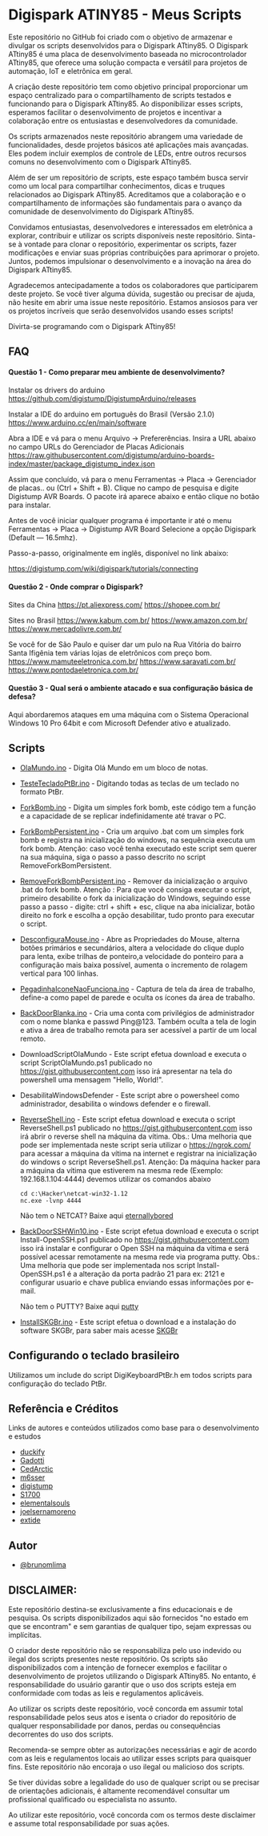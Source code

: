 
# Digispark ATINY85 - Meus Scripts

Este repositório no GitHub foi criado com o objetivo de armazenar e divulgar os scripts desenvolvidos para o Digispark ATtiny85. O Digispark ATtiny85 é uma placa de desenvolvimento baseada no microcontrolador ATtiny85, que oferece uma solução compacta e versátil para projetos de automação, IoT e eletrônica em geral.

A criação deste repositório tem como objetivo principal proporcionar um espaço centralizado para o compartilhamento de scripts testados e funcionando para o Digispark ATtiny85. Ao disponibilizar esses scripts, esperamos facilitar o desenvolvimento de projetos e incentivar a colaboração entre os entusiastas e desenvolvedores da comunidade.

Os scripts armazenados neste repositório abrangem uma variedade de funcionalidades, desde projetos básicos até aplicações mais avançadas. Eles podem incluir exemplos de controle de LEDs, entre outros recursos comuns no desenvolvimento com o Digispark ATtiny85.

Além de ser um repositório de scripts, este espaço também busca servir como um local para compartilhar conhecimentos, dicas e truques relacionados ao Digispark ATtiny85. Acreditamos que a colaboração e o compartilhamento de informações são fundamentais para o avanço da comunidade de desenvolvimento do Digispark ATtiny85.

Convidamos entusiastas, desenvolvedores e interessados em eletrônica a explorar, contribuir e utilizar os scripts disponíveis neste repositório. Sinta-se à vontade para clonar o repositório, experimentar os scripts, fazer modificações e enviar suas próprias contribuições para aprimorar o projeto. Juntos, podemos impulsionar o desenvolvimento e a inovação na área do Digispark ATtiny85.

Agradecemos antecipadamente a todos os colaboradores que participarem deste projeto. Se você tiver alguma dúvida, sugestão ou precisar de ajuda, não hesite em abrir uma issue neste repositório. Estamos ansiosos para ver os projetos incríveis que serão desenvolvidos usando esses scripts!

Divirta-se programando com o Digispark ATtiny85!

## FAQ

#### Questão 1 - Como preparar meu ambiente de desenvolvimento?

Instalar os drivers do arduino
https://github.com/digistump/DigistumpArduino/releases

Instalar a IDE do arduino em português do Brasil (Versão 2.1.0)
https://www.arduino.cc/en/main/software

Abra a IDE e vá para o menu Arquivo -> Prefererências. 
Insira a URL abaixo no campo URLs do Gerenciador de Placas Adicionais
https://raw.githubusercontent.com/digistump/arduino-boards-index/master/package_digistump_index.json

Assim que concluído, vá para o menu Ferramentas -> Placa -> Gerenciador de placas.. ou (Ctrl + Shift + B). 
Clique no campo de pesquisa e digite Digistump AVR Boards. O pacote irá aparece abaixo e então clique no botão para instalar.

Antes de você iniciar qualquer programa é importante ir até o menu Ferramentas -> Placa -> Digistump AVR Board 
Selecione a opção Digispark (Default — 16.5mhz).

Passo-a-passo, originalmente em inglês, disponível no link abaixo:

https://digistump.com/wiki/digispark/tutorials/connecting

#### Questão 2 - Onde comprar o Digispark?

Sites da China 
https://pt.aliexpress.com/
https://shopee.com.br/

Sites no Brasil
https://www.kabum.com.br/
https://www.amazon.com.br/
https://www.mercadolivre.com.br/

Se você for de São Paulo e quiser dar um pulo na Rua Vitória do bairro Santa Ifigênia tem várias lojas de eletrônicos com preço bom.
https://www.mamuteeletronica.com.br/
https://www.saravati.com.br/
https://www.pontodaeletronica.com.br/


#### Questão 3 - Qual será o ambiente atacado e sua configuração básica de defesa?

Aqui abordaremos ataques em uma máquina com o Sistema Operacional Windows 10 Pro 64bit e com Microsoft Defender ativo e atualizado.



## Scripts 

- [OlaMundo.ino](https://github.com/brunomlima/Digispark/tree/main/OlaMundo) - Digita Olá Mundo em um bloco de notas.
- [TesteTecladoPtBr.ino](https://github.com/brunomlima/Digispark/tree/main/TesteTecladoPtBr) - Digitando todas as teclas de um teclado no formato PtBr.
- [ForkBomb.ino](https://github.com/brunomlima/Digispark/tree/main/ForkBomb) - Digita um simples fork bomb, este código tem a função e a capacidade de se replicar indefinidamente até travar o PC.
- [ForkBombPersistent.ino](https://github.com/brunomlima/Digispark/tree/main/ForkBombPersistent) - Cria um arquivo .bat com um simples fork bomb e registra na inicialização do windows, na sequência executa um fork bomb. Atenção: caso você tenha executado este script sem querer na sua máquina, siga o passo a passo descrito no script RemoveForkBomPersistent.
- [RemoveForkBombPersistent.ino](https://github.com/brunomlima/Digispark/tree/main/RemoveForkBombPersistent) - Remover da inicialização o arquivo .bat do fork bomb. Atenção :  Para que você consiga executar o script, primeiro desabilite o fork da inicialização do Windows, seguindo esse passo a passo - digite: ctrl + shift + esc, clique na aba inicializar, botão direito no fork e escolha a opção desabilitar, tudo pronto para executar o script.
- [DesconfiguraMouse.ino](https://github.com/brunomlima/Digispark/tree/main/DesconfiguraMouse) - Abre as Propriedades do Mouse, alterna botões primários e secundários, altera a velocidade do clique duplo para lenta, exibe trilhas de ponteiro,a velocidade do ponteiro para a configuração mais baixa possível, aumenta o incremento de rolagem vertical para 100 linhas.
- [PegadinhaIconeNaoFunciona.ino](https://github.com/brunomlima/Digispark/tree/main/PegadinhaIconeNaoFunciona) - Captura de tela da área de trabalho, define-a como papel de parede e oculta os ícones da área de trabalho.
- [BackDoorBlanka.ino](https://github.com/brunomlima/Digispark/tree/main/BackDoorBlanka) - Cria uma conta com privilégios de administrador com o nome blanka e passwd Ping@123. Também oculta a tela de login e
ativa a área de trabalho remota para ser acessível a partir de um local remoto.
- DownloadScriptOlaMundo - Este script efetua download e executa o script ScriptOlaMundo.ps1 publicado no https://gist.githubusercontent.com isso irá apresentar na tela do powershell uma mensagem  "Hello, World!".
- DesabilitaWindowsDefender - Este script abre o powersheel como administrador, desabilita o windows defender e o firewall.
- [ReverseShell.ino](https://github.com/brunomlima/Digispark/tree/main/ReverseShell) - Este script efetua download e executa o script ReverseShell.ps1 publicado no https://gist.githubusercontent.com isso irá abrir o reverse shell na máquina da vítima.
Obs.: Uma melhoria que pode ser implementada neste script seria utilizar o https://ngrok.com/ para acessar a máquina da vítima na internet e registrar na inicialização do windows o script ReverseShell.ps1.
Atenção: Da máquina hacker para a máquina da vítima que estiverem na mesma rede (Exemplo: 192.168.1.104:4444) devemos utilizar os comandos abaixo
    ```
    cd c:\Hacker\netcat-win32-1.12 
    nc.exe -lvnp 4444
    ```
    Não tem o NETCAT? Baixe aqui [eternallybored](https://eternallybored.org/misc/netcat/)

- [BackDoorSSHWin10.ino](https://github.com/brunomlima/Digispark/tree/main/BackDoorSSHWin10) - Este script efetua download e executa o script Install-OpenSSH.ps1 publicado no https://gist.githubusercontent.com isso irá instalar e configurar o Open SSH na máquina da vítima e será possível acessar remotamente na mesma rede via programa putty.
Obs.: Uma melhoria que pode ser implementada nos script Install-OpenSSH.ps1 é a alteração da porta padrão 21 para ex: 2121 e configurar usuario e chave publica enviando essas informações por e-mail.

    Não tem o PUTTY? Baixe aqui [putty](https://www.putty.org/)

- [InstallSKGBr.ino](https://github.com/brunomlima/Digispark/tree/main/InstallSKGBr) - Este script efetua o download e a instalação do software SKGBr, para saber mais acesse [SKGBr](https://github.com/brunomlima/SKGBr)

## Configurando o teclado brasileiro

Utilizamos um include do script DigiKeyboardPtBr.h em todos scripts para configuração do teclado PtBr.


## Referência e Créditos

Links de autores e conteúdos utilizados como base para o desenvolvimento e estudos

 - [duckify](https://duckify.huhn.me/)
 - [Gadotti](https://github.com/Gadotti/DigisparkScripts)
 - [CedArctic](https://github.com/CedArctic/DigiSpark-Scripts)
 - [m6sser](https://github.com/m6sser/Digispark_scripts)
 - [digistump](https://github.com/digistump/DigisparkArduinoIntegration)
 - [S1700](https://github.com/S1700/Digispark_scripts)
 - [elementalsouls](https://github.com/elementalsouls/DIGISPARK)
 - [joelsernamoreno](https://github.com/joelsernamoreno/badusb_examples/tree/master/attiny85_digispark)
 - [extide](https://github.com/extide/Install-OpenSSH/blob/main/Install-OpenSSH.ps1#L129)
 
## Autor

- [@brunomlima](https://github.com/brunomlima)


## DISCLAIMER:

Este repositório destina-se exclusivamente a fins educacionais e de pesquisa. Os scripts disponibilizados aqui são fornecidos "no estado em que se encontram" e sem garantias de qualquer tipo, sejam expressas ou implícitas.

O criador deste repositório não se responsabiliza pelo uso indevido ou ilegal dos scripts presentes neste repositório. Os scripts são disponibilizados com a intenção de fornecer exemplos e facilitar o desenvolvimento de projetos utilizando o Digispark ATtiny85. No entanto, é responsabilidade do usuário garantir que o uso dos scripts esteja em conformidade com todas as leis e regulamentos aplicáveis.

Ao utilizar os scripts deste repositório, você concorda em assumir total responsabilidade pelos seus atos e isenta o criador do repositório de qualquer responsabilidade por danos, perdas ou consequências decorrentes do uso dos scripts.

Recomenda-se sempre obter as autorizações necessárias e agir de acordo com as leis e regulamentos locais ao utilizar esses scripts para quaisquer fins. Este repositório não encoraja o uso ilegal ou malicioso dos scripts.

Se tiver dúvidas sobre a legalidade do uso de qualquer script ou se precisar de orientações adicionais, é altamente recomendável consultar um profissional qualificado ou especialista no assunto.

Ao utilizar este repositório, você concorda com os termos deste disclaimer e assume total responsabilidade por suas ações.





